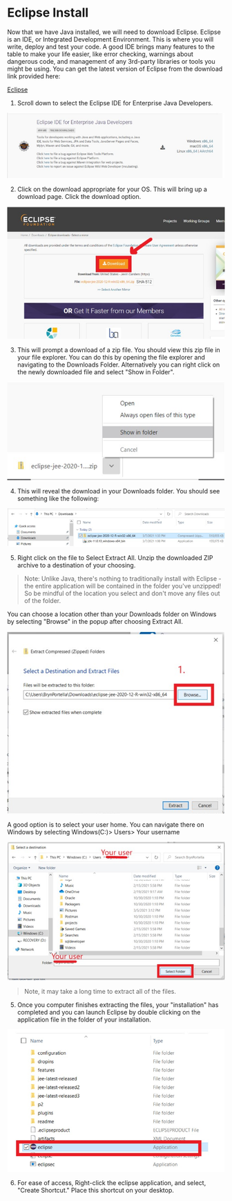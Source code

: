 # Eclipse Install

Now that we have Java installed, we will need to download Eclipse. Eclipse is an IDE, or Integrated Development Environment. This is where you will write, deploy and test your code. A good IDE brings many features to the table to make your life easier, like error checking, warnings about dangerous code, and management of any 3rd-party libraries or tools you might be using. You can get the latest version of Eclipse from the download link provided here: 

[Eclipse](https://www.eclipse.org/downloads/packages/)

1. Scroll down to select the Eclipse IDE for Enterprise Java Developers.

![](./images/Eclipse-Version.jpg)

2. Click on the download appropriate for your OS. This will bring up a download page. Click the download option.

![](./images/Eclipse-DownloadLink.jpg)

3. This will prompt a download of a zip file. You should view this zip file in your file explorer. You can do this by opening the file explorer and navigating to the Downloads Folder. Alternatively you can right click on the newly downloaded file and select "Show in Folder". 

![](./images/Eclipse-ShowInFolder.jpg)

4. This will reveal the download in your Downloads folder. You should see something like the following:

![](./images/Eclipse-DownloadsFolder.jpg)

5. Right click on the file to Select Extract All. Unzip the downloaded ZIP archive to a 
destination of your choosing.
> Note: Unlike Java, there's nothing to traditionally install with Eclipse - the entire application will be contained in the folder you've unzipped! So be mindful of the location you select and don't move any files out of the folder. 

You can choose a location other than your Downloads folder on Windows by selecting "Browse" in the popup after choosing Extract All. 

![](./images/Eclipse-SelectBrowse.jpg)

A good option is to select your user home. 
You can navigate there on Windows by selecting Windows(C:)> Users> Your username

![](./images/Eclipse-SelectFolder.jpg)

> Note, it may take a long time to extract all of the files.

5. Once you computer finishes extracting the files, your "installation" has completed and you can launch Eclipse by double clicking on the application file in the folder of your installation.

![](./images/Eclipse-App.jpg)

6. For ease of access, Right-click the eclipse application, and select, "Create Shortcut." Place this shortcut on your desktop.